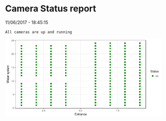 Camera Status report
================
11/06/2017 - 18:45:15

    All cameras are up and running

![](camreport_files/figure-markdown_github/unnamed-chunk-2-1.png)
